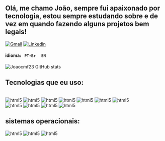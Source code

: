 
## Olá, me chamo João, sempre fui apaixonado por tecnologia, estou sempre estudando sobre e de vez em quando fazendo alguns projetos bem legais! 


[![Gmail](https://img.shields.io/badge/Gmail-D14836?style=for-the-badge&logo=gmail&logoColor=white)](mailto:joao.cmf23@gmail.com)
[![Linkedin](https://img.shields.io/badge/LinkedIn-0077B5?style=for-the-badge&logo=linkedin&logoColor=white)](https://www.linkedin.com/in/jo%C3%A3o-c%C3%A9lio-a072a2234/)

#### idioma: <code> PT-Br </code> <code> EN </code>

![Joaocmf23 GitHub stats](https://github-readme-stats.vercel.app/api?username=Joaocmf23&show_icons=true&theme=tokyonight)

## Tecnologias que eu uso:
<div style="display: inline_block"><br/>
   <img alt="html5" src="https://img.shields.io/badge/HTML5-E34F26?style=for-the-badge&logo=html5&logoColor=white">
   <img alt="html5" src="https://img.shields.io/badge/CSS3-1572B6?style=for-the-badge&logo=css3&logoColor=white">
   <img alt="html5" src="https://img.shields.io/badge/JavaScript-F7DF1E?style=for-the-badge&logo=javascript&logoColor=black">
   <img alt="html5" src="https://img.shields.io/badge/TypeScript-007ACC?style=for-the-badge&logo=typescript&logoColor=white">
   <img alt="html5" src="https://img.shields.io/badge/Node.js-43853D?style=for-the-badge&logo=node.js&logoColor=white">
   <img alt="html5" src="https://img.shields.io/badge/React-20232A?style=for-the-badge&logo=react&logoColor=61DAFB">
   <img alt="html5" src="https://img.shields.io/badge/PHP-777BB4?style=for-the-badge&logo=php&logoColor=white">
   
</div>

<div>
<img alt="html5" src="https://img.shields.io/badge/C-00599C?style=for-the-badge&logo=c&logoColor=white">
<img alt="html5" src="https://img.shields.io/badge/C%2B%2B-00599C?style=for-the-badge&logo=c%2B%2B&logoColor=white">
<img alt="html5" src="https://img.shields.io/badge/Python-14354C?style=for-the-badge&logo=python&logoColor=white">
<img alt="html5" src="https://img.shields.io/badge/Java-ED8B00?style=for-the-badge&logo=openjdk&logoColor=white">
</div>

## sistemas operacionais:
<div>
<img alt="html5" src="https://img.shields.io/badge/Windows-0078D6?style=for-the-badge&logo=windows&logoColor=white">
<img alt="html5" src="https://img.shields.io/badge/Ubuntu-E95420?style=for-the-badge&logo=ubuntu&logoColor=white">
<img alt="html5" src="https://img.shields.io/badge/Kali_Linux-557C94?style=for-the-badge&logo=kali-linux&logoColor=white">

</div>
